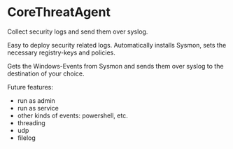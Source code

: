 # CoreThreatAgent
Collect security logs and send them over syslog.

Easy to deploy security related logs.
Automatically installs Sysmon, sets the necessary registry-keys and policies.

Gets the Windows-Events from Sysmon and sends them over syslog to the destination of your choice.



Future features:
- run as admin
- run as service
- other kinds of events: powershell, etc.
- threading
- udp
- filelog
